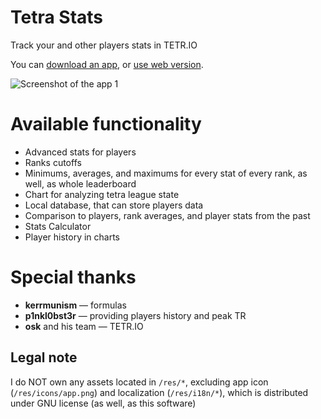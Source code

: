 # Tetra Stats

Track your and other players stats in TETR.IO

You can [download an app](https://github.com/dan63047/TetraStats/releases), or [use web version](https://ts.dan63.by).

![Screenshot of the app 1](https://imgur.com/CKGYyBg.png)

# Available functionality
- Advanced stats for players
- Ranks cutoffs
- Minimums, averages, and maximums for every stat of every rank, as well, as whole leaderboard
- Chart for analyzing tetra league state
- Local database, that can store players data
- Comparison to players, rank averages, and player stats from the past
- Stats Calculator
- Player history in charts

# Special thanks
- **kerrmunism** — formulas
- **p1nkl0bst3r** — providing players history and peak TR
- **osk** and his team — TETR.IO

## Legal note
I do NOT own any assets located in `/res/*`, excluding app icon (`/res/icons/app.png`) and localization (`/res/i18n/*`), which is distributed under GNU license (as well, as this software)